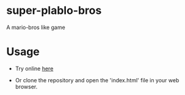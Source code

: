 # super-plablo-bros
A mario-bros like game

# Usage

- Try online [here](https://antoine-gannat.github.io/super-pablo-bros/)

- Or clone the repository and open the 'index.html' file in your web browser.
